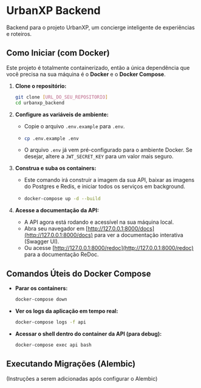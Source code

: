 # UrbanXP Backend

Backend para o projeto UrbanXP, um concierge inteligente de experiências e roteiros.

## Como Iniciar (com Docker)

Este projeto é totalmente containerizado, então a única dependência que você precisa na sua máquina é o **Docker** e o **Docker Compose**.

1.  **Clone o repositório:**
    ```bash
    git clone [URL_DO_SEU_REPOSITORIO]
    cd urbanxp_backend
    ```

2.  **Configure as variáveis de ambiente:**
    -   Copie o arquivo `.env.example` para `.env`.
    -   ```bash
        cp .env.example .env
        ```
    -   O arquivo `.env` já vem pré-configurado para o ambiente Docker. Se desejar, altere a `JWT_SECRET_KEY` para um valor mais seguro.

3.  **Construa e suba os containers:**
    -   Este comando irá construir a imagem da sua API, baixar as imagens do Postgres e Redis, e iniciar todos os serviços em background.
    -   ```bash
        docker-compose up -d --build
        ```

4.  **Acesse a documentação da API:**
    -   A API agora está rodando e acessível na sua máquina local.
    -   Abra seu navegador em [http://127.0.0.1:8000/docs](http://127.0.0.1:8000/docs) para ver a documentação interativa (Swagger UI).
    -   Ou acesse [http://127.0.0.1:8000/redoc](http://127.0.0.1:8000/redoc) para a documentação ReDoc.

## Comandos Úteis do Docker Compose

-   **Parar os containers:**
    ```bash
    docker-compose down
    ```

-   **Ver os logs da aplicação em tempo real:**
    ```bash
    docker-compose logs -f api
    ```

-   **Acessar o shell dentro do container da API (para debug):**
    ```bash
    docker-compose exec api bash
    ```

## Executando Migrações (Alembic)

(Instruções a serem adicionadas após configurar o Alembic)